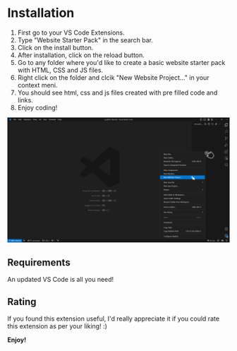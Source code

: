 # Installation

1. First go to your VS Code Extensions.
2. Type "Website Starter Pack" in the search bar.
3. Click on the install button.
4. After installation, click on the reload button.
5. Go to any folder where you'd like to create a basic website starter pack with HTML, CSS and JS files.
6. Right click on the folder and clcik "New Website Project..." in your context meni.
7. You should see html, css and js files created with pre filled code and links.
8. Enjoy coding!

![Visual installation Helper](/images/extn-helper.png)

## Requirements

An updated VS Code is all you need!

## Rating

If you found this extension useful, I'd really appreciate it if you could rate this extension as per your liking! :)

**Enjoy!**
